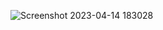 ![Screenshot 2023-04-14 183028](https://user-images.githubusercontent.com/107117774/232050678-2724e13e-68c2-4669-8dd6-816ffbe443a8.png)
